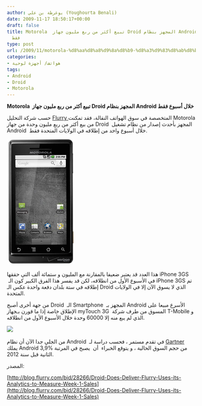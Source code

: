 ```yaml
---
author: يوغرطة بن علي (Youghourta Benali)
date: 2009-11-17 18:50:17+00:00
draft: false
title: Motorola  تبيع أكثر من ربع مليون جهاز Droid المجهز بنظام Android خلال أسبوع
  فقط
type: post
url: /2009/11/motorola-%d8%aa%d8%a8%d9%8a%d8%b9-%d8%a3%d9%83%d8%ab%d8%b1-%d9%85%d9%86-%d8%b1%d8%a8%d8%b9-%d9%85%d9%84%d9%8a%d9%88%d9%86-%d8%ac%d9%87%d8%a7%d8%b2-droid-%d8%a7%d9%84%d9%85%d8%ac%d9%87%d8%b2-%d8%a8/
categories:
- هواتف/ أجهزة لوحية
tags:
- Android
- Droid
- Motorola
---
```


**Motorola  تبيع أكثر من ربع مليون جهاز Droid المجهز بنظام Android خلال أسبوع فقط**



حسب شركة التحليل [Flurry ](http://www.flurry.com/)المتخصصة في سوق الهواتف النقالة، فقد تمكنت Motorola من بيع أكثر من ربع مليون وحدة من جهاز Droid  المجهز بأحدث إصدار من نظام تشغيل Android  خلال أسبوع واحد من إطلاقه في الولايات المتحدة فقط.

![](182310-motorola-droid_original.jpg)


هذا العدد قد يعتبر ضعيفا بالمقارنة مع المليون و ستمائة ألف التي حققها iPhone 3GS  في الأسبوع الأول من انطلاقه، لكن قد يفسر هذا الفرق الكبير كون الـ iPhone 3GS تم إطلاقه في ستة بلدان دفعة واحدة عكس الـ Droid الذي لا يسوق الآن إلا في الولايات المتحدة.

من جهة أخرى أصبح Droid  الـ Smartphone  المجهز بـ Android الأسرع مبيعا على الإطلاق خاصة إذا ما قورن بـجهاز myTouch 3G  المسوق من طرف شركة T-Mobile و الذي لم يبع منه إلا 60000 وحدة خلال الأسبوع الأول من انطلاقه.

![](http://blog.flurry.com/Portals/41620/images//myTouch_Droid_3GS_1stWeek.png)


من الجلي جدا الآن أن نظام Android  في تقدم مستمر ، فحسب دراسة لـ [Gartner ](http://www.gartner.com/)يملك Android 3,9% من حجم السوق الحالية ، و يتوقع الخبراء  أن  يصبح في المرتبة الثانية قبل سنة 2012.

المصدر:

[http://blog.flurry.com/bid/28266/Droid-Does-Deliver-Flurry-Uses-its-Analytics-to-Measure-Week-1-Sales](http://blog.flurry.com/bid/28266/Droid-Does-Deliver-Flurry-Uses-its-Analytics-to-Measure-Week-1-Sales)
